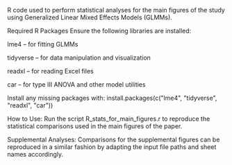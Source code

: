 R code used to perform statistical analyses for the main figures of the study using Generalized Linear Mixed Effects Models (GLMMs).

Required R Packages
Ensure the following libraries are installed:

lme4 – for fitting GLMMs

tidyverse – for data manipulation and visualization

readxl – for reading Excel files

car – for type III ANOVA and other model utilities

Install any missing packages with:
install.packages(c("lme4", "tidyverse", "readxl", "car"))

How to Use:
Run the script R_stats_for_main_figures.r to reproduce the statistical comparisons used in the main figures of the paper.

Supplemental Analyses:
Comparisons for the supplemental figures can be reproduced in a similar fashion by adapting the input file paths and sheet names accordingly.
